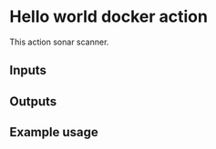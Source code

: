 # Hello world docker action

This action sonar scanner.

## Inputs

## Outputs

## Example usage

<!-- uses: actions/hello-world-docker-action@v1
with:
  who-to-greet: 'Mona the Octocat' -->